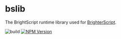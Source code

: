 # bslib
The BrightScript runtime library used for [BrighterScript](https://github.com/rokucommunity/brighterscript).

![build](https://github.com/rokucommunity/bslib/workflows/build/badge.svg)
[![NPM Version](https://img.shields.io/npm/v/@rokucommunity/bslib.svg)](https://npmjs.org/package/@rokucommunity/bslib)
